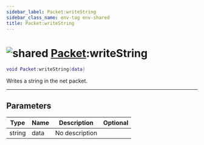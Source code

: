 ```yaml
---
sidebar_label: Packet:writeString
sidebar_class_name: env-tag env-shared
title: Packet:writeString
---
```


# <img src='/img/wiki/shared.png' alt='shared' data-tag='env-tag' /> [Packet](../packet/README.md):writeString

```lua
void Packet:writeString(data)
```

Writes a string in the net packet.<br/>

-----------------
## Parameters

| Type   | Name | Description | Optional |
| ------ | ---- | ----------- | -------: |
| string | data | No description |   |
